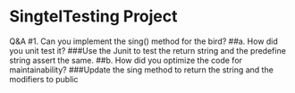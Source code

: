 # SingtelTesting Project

Q&A
#1. Can you implement the sing() method for the bird?
  ##a. How did you unit test it?
  ###Use the Junit to test the return string and the predefine string assert the same.
  ##b. How did you optimize the code for maintainability?
  ###Update the sing method to return the string and the modifiers to public
  
